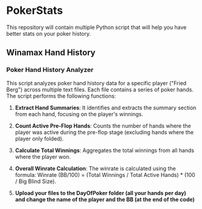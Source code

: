 # PokerStats
This repository will contain multiple Python script that will help you have better stats on your poker history.

## Winamax Hand History
### Poker Hand History Analyzer

This script analyzes poker hand history data for a specific player ("Fried Berg") across multiple text files. Each file contains a series of poker hands. The script performs the following functions:

1. **Extract Hand Summaries**: It identifies and extracts the summary section from each hand, focusing on the player's winnings.

2. **Count Active Pre-Flop Hands**: Counts the number of hands where the player was active during the pre-flop stage (excluding hands where the player only folded).

3. **Calculate Total Winnings**: Aggregates the total winnings from all hands where the player won.

4. **Overall Winrate Calculation**: The winrate is calculated using the formula: Winrate (BB/100) = (Total Winnings / Total Active Hands) * (100 / Big Blind Size).

5. **Upload your files to the DayOfPoker folder (all your hands per day) and change the name of the player and the BB (at the end of the code)** 
